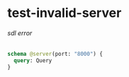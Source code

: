 # test-invalid-server

###### sdl error

####

```graphql @server
schema @server(port: "8000") {
  query: Query
}
```
